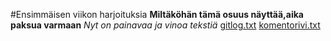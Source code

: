 #Ensimmäisen viikon harjoituksia
**Miltäköhän tämä osuus näyttää,aika paksua varmaan**
*Nyt on painavaa ja vinoa tekstiä*
[gitlog.txt](https://github.com/hoopledee/ot-harjoitustyo/blob/main/laskarit/viikko1/gitlog.txt)
[komentorivi.txt](https://github.com/hoopledee/ot-harjoitustyo/blob/main/laskarit/viikko1/komentorivi.txt)
